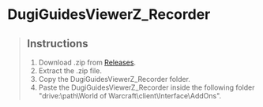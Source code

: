 # DugiGuidesViewerZ_Recorder

> ## Instructions
> 
> 1. Download .zip from [Releases](https://github.com/Caluril/DugiGuidesViewerZ_Recorder/releases).
> 2. Extract the .zip file.
> 3. Copy the DugiGuidesViewerZ_Recorder folder.
> 4. Paste the DugiGuidesViewerZ_Recorder inside the following folder "drive:\path\World of Warcraft\client\Interface\AddOns\".
> 
